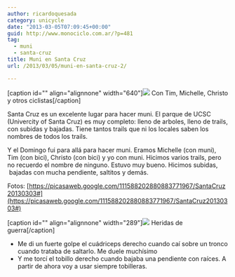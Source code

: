 ```yaml
---
author: ricardoquesada
category: unicycle
date: "2013-03-05T07:09:45+00:00"
guid: http://www.monociclo.com.ar/?p=481
tag:
  - muni
  - santa-cruz
title: Muni en Santa Cruz
url: /2013/03/05/muni-en-santa-cruz-2/

---
```

\[caption id="" align="alignnone" width="640"\]![](https://lh6.googleusercontent.com/-bXw5xNoILRY/UTQLW25iI1I/AAAAAAAAsL4/-mJ90evuzh0/s640/IMG_2158.JPG) Con Tim, Michelle, Christo y otros ciclistas\[/caption\]

Santa Cruz es un excelente lugar para hacer muni. El parque de UCSC (Univercity of Santa Cruz) es muy completo: lleno de arboles, lleno de trails, con subidas y bajadas. Tiene tantos trails que ni los locales saben los nombres de todos los trails.

Y el Domingo fui para allá para hacer muni. Eramos Michelle (con muni), Tim (con bici), Christo (con bici) y yo con muni. Hicimos varios trails, pero no recuerdo el nombre de ninguno. Estuvo muy bueno. Hicimos subidas,  bajadas con mucha pendiente, saltitos y demás.

Fotos: [https://picasaweb.google.com/111588202880883771967/SantaCruz20130303#](https://picasaweb.google.com/111588202880883771967/SantaCruz20130303#)

\[caption id="" align="alignnone" width="289"\]![](https://lh6.googleusercontent.com/-R2OBtR9m6Ws/UTWYfqWeM3I/AAAAAAAAsMg/x1ChBXBpiiQ/s800/heridas-2013-03-03.png) Heridas de guerra\[/caption\]

- Me di un fuerte golpe el cuádriceps derecho cuando caí sobre un tronco cuando trataba de saltarlo. Me duele muchísimo
- Y me torcí el tobillo derecho cuando bajaba una pendiente con raíces. A partir de ahora voy a usar siempre tobilleras.
